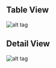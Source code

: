 ## Table View
![alt tag](http://i59.tinypic.com/v7ux5u.png)
## Detail View
![alt tag](http://i58.tinypic.com/azghfn.png)
